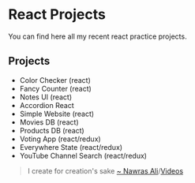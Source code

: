# React Projects

You can find here all my recent react practice projects.

## Projects
- Color Checker (react)
- Fancy Counter (react)
- Notes UI (react)
- Accordion React
- Simple Website (react)
- Movies DB (react)
- Products DB (react)
- Voting App (react/redux)
- Everywhere State (react/redux)
- YouTube Channel Search (react/redux)
	
> I create for creation's sake [~ Nawras Ali](https://learnwithnaw.com)/[Videos](https://youtube.com/c/learnwithnaw)
